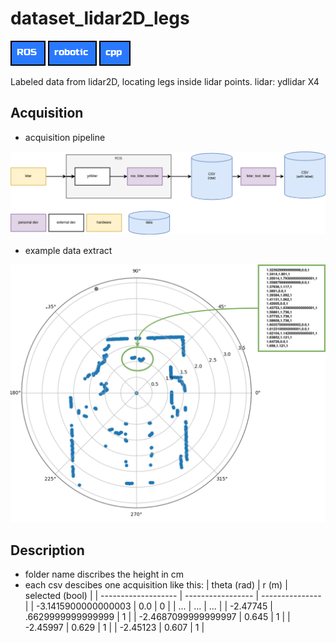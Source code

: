 # dataset_lidar2D_legs 

![tag:lib:ROS](https://raw.githubusercontent.com/PouceHeure/markdown_tags/v1.0/tags/lib/ROS/ROS_blue.png)
![tag:category:robotic](https://raw.githubusercontent.com/PouceHeure/markdown_tags/v1.0/tags/category/robotic/robotic_blue.png)
![tag:language:cpp](https://raw.githubusercontent.com/PouceHeure/markdown_tags/v1.0/tags/language/cpp/cpp_blue.png)

Labeled data from lidar2D, locating legs inside lidar points. 
lidar: ydlidar X4

## Acquisition 

- acquisition pipeline 

![dataset_lidar2D_legs-pipeline](.doc/dataset_lidar2D_legs-pipeline.png)

- example data extract  

![dataset_lidar2D_legs-example](.doc/dataset_lidar2D_legs-example.png)

## Description

- folder name discribes the height in cm 
- each csv descibes one acquisition like this: 
    | theta (rad)         | r (m)             | selected (bool) |
    | ------------------- | ----------------- | --------------- |
    | -3.1415900000000003 | 0.0               | 0               |
    | ...                 | ...               | ...             |
    | -2.47745            | .6629999999999999 | 1               |
    | -2.4687099999999997 | 0.645             | 1               |
    | -2.45997            | 0.629             | 1               |
    | -2.45123            | 0.607             | 1               |

